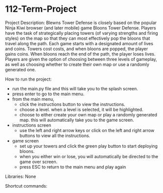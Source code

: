 # 112-Term-Project
Project Description:
Blewns Tower Defense is closely based on the popular Ninja Kiwi browser (and later mobile) game Bloons Tower Defense. 
Players have the task of strategically placing towers (of varying strengths and firing styles) on the map so that they can most effectively pop the bloons that travel along the path. 
Each game starts with a designated amount of lives and coins. Towers cost costs, and when bloons are popped, the player gains coins. When bloons reach the end of the path, the player loses lives. 
Players are given the option of choosing between three levels of gameplay, as well as choosing whether to create their own map or use a randomly generated one. 

How to run the project:
- run the main.py file and this will take you to the splash screen.
- press enter to go to the main menu.
- from the main menu,
    - click the instructions button to view the instructions.
    - choose a level. when a level is selected, it will be highlighted.
    - choose to either create your own map or play a randomly generated map. this will automatically take you to the game screen. 
- instructions screen
    - use the left and right arrow keys or click on the left and right arrow buttons to view all the instructions.
- game screen
    - set up your towers and click the green play button to start deploying bloons. 
    - when you either win or lose, you will automatically be directed to the game over screen. 
    - press ESC to return to the main menu and play again

Libraries:
None

Shortcut commands:
